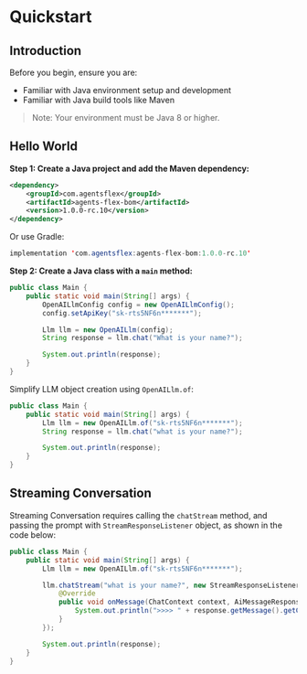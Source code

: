 # Quickstart

## Introduction

Before you begin, ensure you are:

- Familiar with Java environment setup and development
- Familiar with Java build tools like Maven

> Note: Your environment must be Java 8 or higher.

## Hello World

**Step 1: Create a Java project and add the Maven dependency:**

```xml
<dependency>
    <groupId>com.agentsflex</groupId>
    <artifactId>agents-flex-bom</artifactId>
    <version>1.0.0-rc.10</version>
</dependency>
```

Or use Gradle:

```java
implementation 'com.agentsflex:agents-flex-bom:1.0.0-rc.10'
```

**Step 2: Create a Java class with a `main` method:**

```java
public class Main {
    public static void main(String[] args) {
        OpenAILlmConfig config = new OpenAILlmConfig();
        config.setApiKey("sk-rts5NF6n*******");

        Llm llm = new OpenAILlm(config);
        String response = llm.chat("What is your name?");

        System.out.println(response);
    }
}
```

Simplify LLM object creation using `OpenAILlm.of`:


```java
public class Main {
    public static void main(String[] args) {
        Llm llm = new OpenAILlm.of("sk-rts5NF6n*******");
        String response = llm.chat("what is your name?");

        System.out.println(response);
    }
}
```


## Streaming Conversation

Streaming Conversation requires calling the `chatStream` method, and passing the prompt with `StreamResponseListener` object, as shown in the code below:

```java
public class Main {
    public static void main(String[] args) {
        Llm llm = new OpenAILlm.of("sk-rts5NF6n*******");

        llm.chatStream("what is your name?", new StreamResponseListener<AiMessageResponse, AiMessage>() {
            @Override
            public void onMessage(ChatContext context, AiMessageResponse response) {
                System.out.println(">>>> " + response.getMessage().getContent());
            }
        });

        System.out.println(response);
    }
}
```
